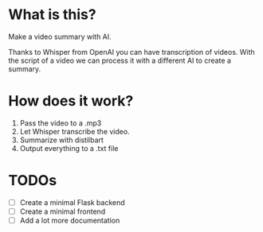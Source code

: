 # What is this?

Make a video summary with AI.

Thanks to Whisper from OpenAI you can have transcription of videos.
With the script of a video we can process it with a different AI to create a
summary.

# How does it work?

1. Pass the video to a .mp3
2. Let Whisper transcribe the video.
3. Summarize with distilbart
4. Output everything to a .txt file

# TODOs
- [ ] Create a minimal Flask backend
- [ ] Create a minimal frontend
- [ ] Add a lot more documentation
